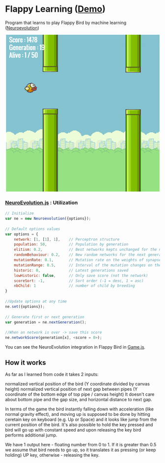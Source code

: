 # Flappy Learning ([Demo](http://xviniette.github.io/FlappyLearning/))

Program that learns to play Flappy Bird by machine learning ([Neuroevolution](http://www.scholarpedia.org/article/Neuroevolution))

![alt tag](https://github.com/xviniette/FlappyLearning/blob/gh-pages/img/flappy.png?raw=true)

### [NeuroEvolution.js](http://github.com/xviniette/FlappyLearning/blob/gh-pages/Neuroevolution.js) : Utilization
```javascript
// Initialize
var ne = new Neuroevolution({options});

// Default options values
var options = {
    network: [1, [1], 1],    // Perceptron structure
    population: 50,          // Population by generation
    elitism: 0.2,            // Best networks kepts unchanged for the next generation (rate)
    randomBehaviour: 0.2,    // New random networks for the next generation (rate)
    mutationRate: 0.1,       // Mutation rate on the weights of synapses
    mutationRange: 0.5,      // Interval of the mutation changes on the synapse weight
    historic: 0,             // Latest generations saved
    lowHistoric: false,      // Only save score (not the network)
    scoreSort: -1,           // Sort order (-1 = desc, 1 = asc)
    nbChild: 1               // number of child by breeding
}

//Update options at any time
ne.set({options});

// Generate first or next generation
var generation = ne.nextGeneration();

//When an network is over -> save this score
ne.networkScore(generation[x], <score = 0>);
```

You can see the NeuroEvolution integration in Flappy Bird in [Game.js](http://github.com/xviniette/FlappyLearning/blob/gh-pages/game.js).

## How it works

As far as I learned from code it takes 2 inputs:

normalized vertical position of the bird (Y coordinate divided by canvas height)
normalized vertical position of next gap between pipes (Y coordinate of the bottom edge of top pipe / canvas height)
It doesn't care about bottom pipe and the gap size, and horizontal distance to next gap.

In terms of the game the bird instantly falling down with acceleration (like normal gravity effect), and moving up is supposed to be done by hitting ceretain key on keyboard (e.g. Up or Space) and it looks like jump from the current position of the bird.
It's also possible to hold the key pressed and bird will go up with constant speed and upon releasing the key bird performs additional jump.

We have 1 output here - floating number from 0 to 1. If it is greater than 0.5 we assume that bird needs to go up, so it translates it as pressing (or keep holding) UP key, otherwise - releasing the key.

